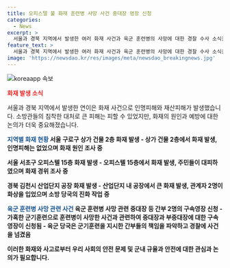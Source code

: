 ```yaml
---
title: 오피스텔 불 화재 훈련병 사망 사건 중대장 영장 신청
categories:
  - News
excerpt: >
  서울과 경북 지역에서 발생한 여러 화재 사건과 육군 훈련병의 사망에 대한 경찰 수사 소식을 전해드립니다. 서초구의 오피스텔과 구로구의 공구상가에서의 화재로 주민들이 급히 대피하는 소동이 있었으며, 경북 김천시 산업단지의 공장에서도 큰 불이 발생하여 관계자 2명이 화상을 입었습니다. 또한 육군 훈련병의 사망 사건을 수사 중인 경찰이 중대장과 부중대장에 대한 구속영장을 신청했습니다. 해당 사건들에 대한 자세한 내용은 계속해서 업데이트될 예정입니다. (단어 수: 111)
feature_text: >
  서울과 경북 지역에서 발생한 여러 화재 사건과 육군 훈련병의 사망에 대한 경찰 수사 소식을 전해드립니다. 서초구의 오피스텔과 구로구의 공구상가에서의 화재로 주민들이 급히 대피하는 소동이 있었으며, 경북 김천시 산업단지의 공장에서도 큰 불이 발생하여 관계자 2명이 화상을 입었습니다. 또한 육군 훈련병의 사망 사건을 수사 중인 경찰이 중대장과 부중대장에 대한 구속영장을 신청했습니다. 해당 사건들에 대한 자세한 내용은 계속해서 업데이트될 예정입니다. (단어 수: 111)
image: 'https://newsdao.kr/res/images/meta/newsdao_breakingnews.jpg'
---
```


<p><img src="https://newsdao.kr/res/images/meta/newsdao_breakingnews.jpg" alt="koreaapp 속보" /></p>

<p><b><span style="color: #ee2323;">화재 발생 소식</span></b></p>

<p>서울과 경북 지역에서 발생한 연이은 화재 사건으로 인명피해와 재산피해가 발생했습니다. 소방관들의 침착한 대처로 큰 피해는 피할 수 있었지만, 화재의 원인과 예방에 대한 논의가 더욱 중요해졌습니다.</p>

<p><b><span style="color: #1a5490;">지역별 화재 현황</span><b>
서울 구로구 상가 건물 2층 화재 발생
- 상가 건물 2층에서 화재 발생, 인명피해는 없었으며 화재 원인 조사 중</p>

<p>서울 서초구 오피스텔 15층 화재 발생
- 오피스텔 15층에서 화재 발생, 주민들이 대피하였으며 화재 경위 조사 중</p>

<p>경북 김천시 산업단지 공장 화재 발생
- 산업단지 내 공장에서 큰 화재 발생, 관계자 2명이 화상을 입었으며 소방 당국의 진화 작업 중</p>

<p><b><span style="color: #1a5490;">육군 훈련병 사망 관련 사건</span><b>
육군 훈련병 사망 관련 중대장 등 간부 2명의 구속영장 신청
- 가혹한 군기훈련으로 훈련병이 사망한 사건과 관련하여 중대장과 부중대장에 대한 구속영장이 신청됨
- 육군 당국은 군기훈련을 지시한 간부들의 책임을 파악하고 경찰에 사건을 넘겼음</p>

<p>이러한 화재와 사고로부터 우리 사회의 안전 문제 및 군내 규율과 안전에 대한 관심과 논의가 필요합니다.</p>

